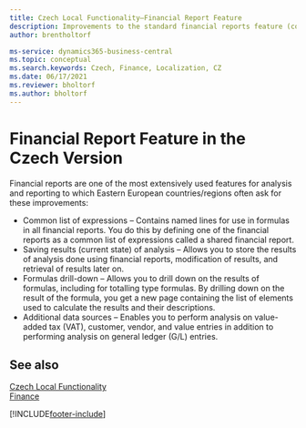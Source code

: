```yaml
---
title: Czech Local Functionality—Financial Report Feature
description: Improvements to the standard financial reports feature (common list of expressions, saving results, formulas drill-down, additional data sources).
author: brentholtorf

ms-service: dynamics365-business-central
ms.topic: conceptual
ms.search.keywords: Czech, Finance, Localization, CZ
ms.date: 06/17/2021
ms.reviewer: bholtorf
ms.author: bholtorf
---
```


# Financial Report Feature in the Czech Version

Financial reports are one of the most extensively used features for analysis and reporting to which Eastern European countries/regions often ask for these improvements:

- Common list of expressions – Contains named lines for use in formulas in all financial reports. You do this by defining one of the financial reports as a common list of expressions called a shared financial report.
- Saving results (current state) of analysis – Allows you to store the results of analysis done using financial reports, modification of results, and retrieval of results later on.
- Formulas drill-down – Allows you to drill down on the results of formulas, including for totalling type formulas. By drilling down on the result of the formula, you get a new page containing the list of elements used to calculate the results and their descriptions.
- Additional data sources – Enables you to perform analysis on value-added tax (VAT), customer, vendor, and value entries in addition to performing analysis on general ledger (G/L) entries.

## See also

[Czech Local Functionality](czech-local-functionality.md)  
[Finance](../../finance.md)  

[!INCLUDE[footer-include](../../includes/footer-banner.md)]
